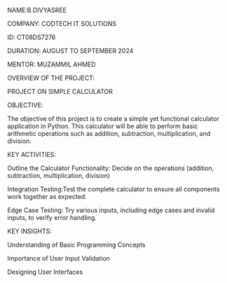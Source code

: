 NAME:B.DIVYASREE

COMPANY: CODTECH IT SOLUTIONS

ID: CT08DS7276

DURATION: AUGUST TO SEPTEMBER 2024

MENTOR: MUZAMMIL AHMED

OVERVIEW OF THE PROJECT:

PROJECT ON SIMPLE CALCULATOR

OBJECTIVE:

The objective of this project is to create a simple yet functional calculator application in Python. This calculator will be able to perform basic arithmetic operations such as addition, subtraction, multiplication, and division.

KEY ACTIVITIES:

Outline the Calculator Functionality: Decide on the operations (addition, subtraction, multiplication, division)

Integration Testing:Test the complete calculator to ensure all components work together as expected.

Edge Case Testing: Try various inputs, including edge cases and invalid inputs, to verify error handling.

KEY INSIGHTS:

Understanding of Basic Programming Concepts

Importance of User Input Validation

Designing User Interfaces
